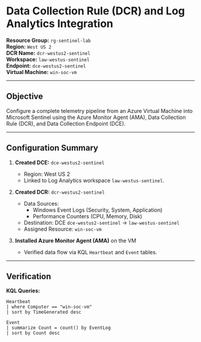 # Data Collection Rule (DCR) and Log Analytics Integration

**Resource Group:** `rg-sentinel-lab`  
**Region:** `West US 2`  
**DCR Name:** `dcr-westus2-sentinel`  
**Workspace:** `law-westus-sentinel`  
**Endpoint:** `dce-westus2-sentinel`  
**Virtual Machine:** `win-soc-vm`

---

## Objective
Configure a complete telemetry pipeline from an Azure Virtual Machine into Microsoft Sentinel using the Azure Monitor Agent (AMA), Data Collection Rule (DCR), and Data Collection Endpoint (DCE).

---

## Configuration Summary

1. **Created DCE:** `dce-westus2-sentinel`  
   - Region: West US 2  
   - Linked to Log Analytics workspace `law-westus-sentinel`.

2. **Created DCR:** `dcr-westus2-sentinel`  
   - Data Sources:
     - Windows Event Logs (Security, System, Application)
     - Performance Counters (CPU, Memory, Disk)
   - Destination: DCE `dce-westus2-sentinel` → `law-westus-sentinel`
   - Assigned Resource: `win-soc-vm`

3. **Installed Azure Monitor Agent (AMA)** on the VM  
   - Verified data flow via KQL `Heartbeat` and `Event` tables.

---

## Verification

**KQL Queries:**
```kql
Heartbeat
| where Computer == "win-soc-vm"
| sort by TimeGenerated desc

Event
| summarize Count = count() by EventLog
| sort by Count desc
